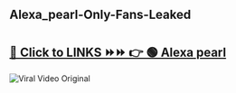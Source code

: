 
 ## Alexa_pearl-Only-Fans-Leaked

# <h2><a href="https://clipsfans.com/Alexa_pearl&ref=git">🔗 Click to LINKS ⏩⏩ 👉 🟢 Alexa pearl </a></h2>

<a href="https://clipsfans.com/Alexa_pearl&ref=git" rel="nofollow" data-target="animated-image.originalLink"><img src="https://i.ibb.co.com/xMMVF88/686577567.gif" alt="Viral Video Original" style="max-width: 100%; display: inline-block;" data-target="animated-image.originalImage"></a>
